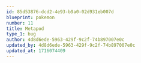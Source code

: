 ```yaml
---
id: 85d53876-dcd2-4e93-b9a0-02d931eb007d
blueprint: pokemon
number: 11
title: Metapod
type_1: bug
author: 4d8d6ede-5963-429f-9c2f-74b897007e0c
updated_by: 4d8d6ede-5963-429f-9c2f-74b897007e0c
updated_at: 1716074409
---
```

